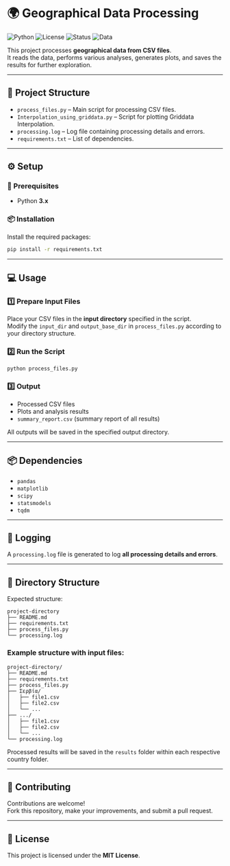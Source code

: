 # 🌍 Geographical Data Processing

![Python](https://img.shields.io/badge/Python-3.8%2B-blue?style=for-the-badge&logo=python)
![License](https://img.shields.io/badge/License-MIT-green?style=for-the-badge)
![Status](https://img.shields.io/badge/Status-Active-success?style=for-the-badge)
![Data](https://img.shields.io/badge/Data-Geographical-orange?style=for-the-badge&logo=databricks)

This project processes **geographical data from CSV files**.  
It reads the data, performs various analyses, generates plots, and saves the results for further exploration.  

---

## 📂 Project Structure

- `process_files.py` – Main script for processing CSV files.  
- `Interpolation_using_griddata.py` – Script for plotting Griddata Interpolation.  
- `processing.log` – Log file containing processing details and errors.  
- `requirements.txt` – List of dependencies.  

---

## ⚙️ Setup

### 🔑 Prerequisites
- Python **3.x**  

### 📦 Installation
Install the required packages:
```bash
pip install -r requirements.txt
```

---

## 💻 Usage

### 1️⃣ Prepare Input Files
Place your CSV files in the **input directory** specified in the script.  
Modify the `input_dir` and `output_base_dir` in `process_files.py` according to your directory structure.  

### 2️⃣ Run the Script
```bash
python process_files.py
```

### 3️⃣ Output
- Processed CSV files  
- Plots and analysis results  
- `summary_report.csv` (summary report of all results)  

All outputs will be saved in the specified output directory.  

---

## 📦 Dependencies
- `pandas`  
- `matplotlib`  
- `scipy`  
- `statsmodels`  
- `tqdm`  

---

## 📝 Logging
A `processing.log` file is generated to log **all processing details and errors**.  

---

## 📁 Directory Structure

Expected structure:
```
project-directory
├── README.md
├── requirements.txt
├── process_files.py
└── processing.log
```

### Example structure with input files:
```
project-directory/
├── README.md
├── requirements.txt
├── process_files.py
├── Σερβία/
│   ├── file1.csv
│   ├── file2.csv
│   └── ...
├── .../
│   ├── file1.csv
│   ├── file2.csv
│   └── ...
└── processing.log
```

Processed results will be saved in the `results` folder within each respective country folder.  

---

## 🤝 Contributing
Contributions are welcome!  
Fork this repository, make your improvements, and submit a pull request.  

---

## 📜 License
This project is licensed under the **MIT License**.  
